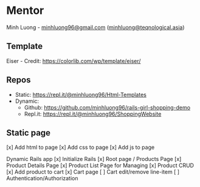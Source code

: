 # Mentor
Minh Luong - minhluong96@gmail.com (minhluong@teqnological.asia)
## Template
Eiser - Credit: https://colorlib.com/wp/template/eiser/
## Repos
- Static: https://repl.it/@minhluong96/Html-Templates
- Dynamic:
  - Github: https://github.com/minhluong96/rails-girl-shopping-demo
  - Repl.it: https://repl.it/@minhluong96/ShoppingWebsite

## Static page
[x] Add html to page
[x] Add css to page
[x] Add js to page

Dynamic Rails app
[x] Initialize Rails
[x] Root page / Products Page
[x] Product Details Page
[x] Product List Page for Managing
[x] Product CRUD
[x] Add product to cart
[x] Cart page
[ ] Cart edit/remove line-item
[ ] Authentication/Authorization